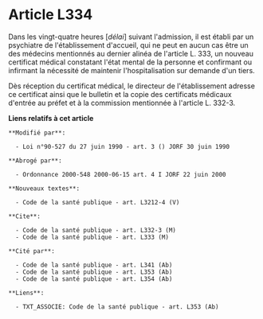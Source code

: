 # Article L334

Dans les vingt-quatre heures [*délai*] suivant l'admission, il est établi par un psychiatre de l'établissement d'accueil, qui
ne peut en aucun cas être un des médecins mentionnés au dernier alinéa de l'article L. 333, un nouveau certificat médical
constatant l'état mental de la personne et confirmant ou infirmant la nécessité de maintenir l'hospitalisation sur demande
d'un tiers.

Dès réception du certificat médical, le directeur de l'établissement adresse ce certificat ainsi que le bulletin et la copie
des certificats médicaux d'entrée au préfet et à la commission mentionnée à l'article L. 332-3.

**Liens relatifs à cet article**

	**Modifié par**:

	  - Loi n°90-527 du 27 juin 1990 - art. 3 () JORF 30 juin 1990

	**Abrogé par**:

	  - Ordonnance 2000-548 2000-06-15 art. 4 I JORF 22 juin 2000

	**Nouveaux textes**:

	  - Code de la santé publique - art. L3212-4 (V)

	**Cite**:

	  - Code de la santé publique - art. L332-3 (M)
	  - Code de la santé publique - art. L333 (M)

	**Cité par**:

	  - Code de la santé publique - art. L341 (Ab)
	  - Code de la santé publique - art. L353 (Ab)
	  - Code de la santé publique - art. L354 (Ab)

	**Liens**:

	  - TXT_ASSOCIE: Code de la santé publique - art. L353 (Ab)
